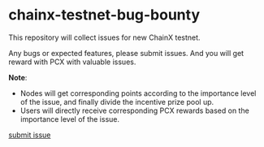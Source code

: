 # chainx-testnet-bug-bounty
This repository will collect issues for new ChainX testnet.

Any bugs or expected features, please submit issues. And you will get reward with PCX with valuable issues.

**Note**:
- Nodes will get corresponding points according to the importance level of the issue, and finally divide the incentive prize pool up.
- Users will directly receive corresponding PCX rewards based on the importance level of the issue.

[submit issue](https://github.com/chainx-org/chainx-testnet-bug-bounty/issues/new?assignees=&labels=&template=bug_report.md)
